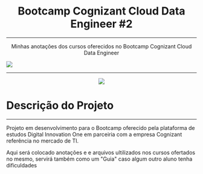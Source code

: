 <h1 align="center"> Bootcamp Cognizant Cloud Data Engineer #2 </h1>
<hr>
<p align="center">Minhas anotações dos cursos oferecidos no Bootcamp Cognizant Cloud Data Engineer</p>
<img align="center" src="https://hermes.digitalinnovation.one/tracks/67900829-2b0a-477a-a8b2-d0b29bf8f474.png">
<hr>
<p align="center">
<img src="http://img.shields.io/static/v1?label=STATUS&message=EM%20DESENVOLVIMENTO&color=GREEN&style=for-the-badge"/>
</p>

# Descrição do Projeto
<hr>
<p>Projeto em desenvolvimento para o Bootcamp oferecido pela plataforma de estudos Digital Innovation One em parceiria com a empresa Cognizant referência no mercado de TI.</p>
<p>Aqui será colocado anotações e e arquivos ultilizados nos cursos ofertados no mesmo, servirá também como um "Guia" caso algum outro aluno tenha dificuldades</p>

